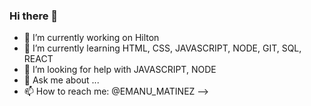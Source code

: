 ### Hi there 👋

- 🔭 I’m currently working on Hilton
- 🌱 I’m currently learning HTML, CSS, JAVASCRIPT, NODE, GIT, SQL, REACT
- 🤔 I’m looking for help with JAVASCRIPT, NODE
- 💬 Ask me about ...
- 📫 How to reach me: @EMANU_MATINEZ
-->
